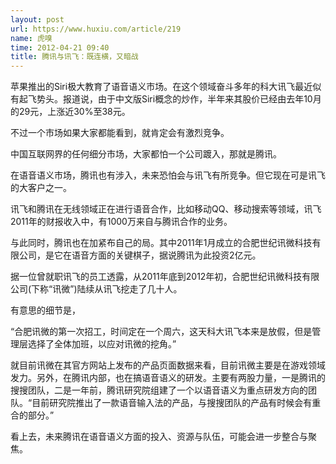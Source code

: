 ```yaml
---
layout: post
url: https://www.huxiu.com/article/219
name: 虎嗅
time: 2012-04-21 09:40
title: 腾讯与讯飞：既连横，又暗战
---
```

苹果推出的Siri极大教育了语音语义市场。在这个领域奋斗多年的科大讯飞最近似有起飞势头。报道说，由于中文版Siri概念的炒作，半年来其股价已经由去年10月的29元，上涨近30%至38元。

不过一个市场如果大家都能看到，就肯定会有激烈竞争。

中国互联网界的任何细分市场，大家都怕一个公司踱入，那就是腾讯。

在语音语义市场，腾讯也有涉入，未来恐怕会与讯飞有所竞争。但它现在可是讯飞的大客户之一。

讯飞和腾讯在无线领域正在进行语音合作，比如移动QQ、移动搜索等领域，讯飞2011年的财报收入中，有1000万来自与腾讯合作的业务。

与此同时，腾讯也在加紧布自己的局。其中2011年1月成立的合肥世纪讯微科技有限公司，是它在语音方面的关键棋子，据说腾讯为此投资2亿元。

据一位曾就职讯飞的员工透露，从2011年底到2012年初，合肥世纪讯微科技有限公司(下称“讯微”)陆续从讯飞挖走了几十人。

有意思的细节是，

“合肥讯微的第一次招工，时间定在一个周六，这天科大讯飞本来是放假，但是管理层选择了全体加班，以应对讯微的挖角。”

就目前讯微在其官方网站上发布的产品页面数据来看，目前讯微主要是在游戏领域发力。另外，在腾讯内部，也在搞语音语义的研发。主要有两股力量，一是腾讯的搜搜团队，二是一年前，腾讯研究院组建了一个以语音语义为重点研发方向的团队。“目前研究院推出了一款语音输入法的产品，与搜搜团队的产品有时候会有重合的部分。”

看上去，未来腾讯在语音语义方面的投入、资源与队伍，可能会进一步整合与聚焦。

